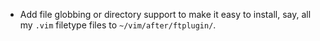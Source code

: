 - Add file globbing or directory support to make it easy to install, say, all my
  `.vim` filetype files to `~/vim/after/ftplugin/`.
